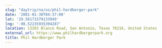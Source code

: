 ```yaml
---
slug: "daytrip/na/us/phil-hardberger-park"
date: '2001-01-30T04:37:00'
lat: '29.56171579133949'
lng: '-98.52235935394287'
location: 13203 Blanco Road, San Antonio, Texas 78216, United States
external_url: https://www.philhardbergerpark.org
title: Phil Hardberger Park
---
```



